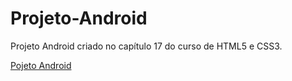 # Projeto-Android
Projeto Android criado no capítulo 17 do curso de HTML5 e CSS3.

<a href="https://thiagopvlima.github.io/Projeto-Android/">Pojeto Android</a>
